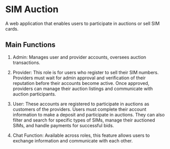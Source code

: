 # SIM Auction
A web application that enables users to participate in auctions or sell SIM cards.
## Main Functions
1. Admin: Manages user and provider accounts, oversees auction transactions.

2. Provider: This role is for users who register to sell their SIM numbers. Providers must wait for admin approval and verification of their reputation before their accounts become active. Once approved, providers can manage their auction listings and communicate with auction participants.

3. User: These accounts are registered to participate in auctions as customers of the providers. Users must complete their account information to make a deposit and participate in auctions. They can also filter and search for specific types of SIMs, manage their auctioned SIMs, and handle payments for successful bids.

4. Chat Function: Available across roles, this feature allows users to exchange information and communicate with each other.
